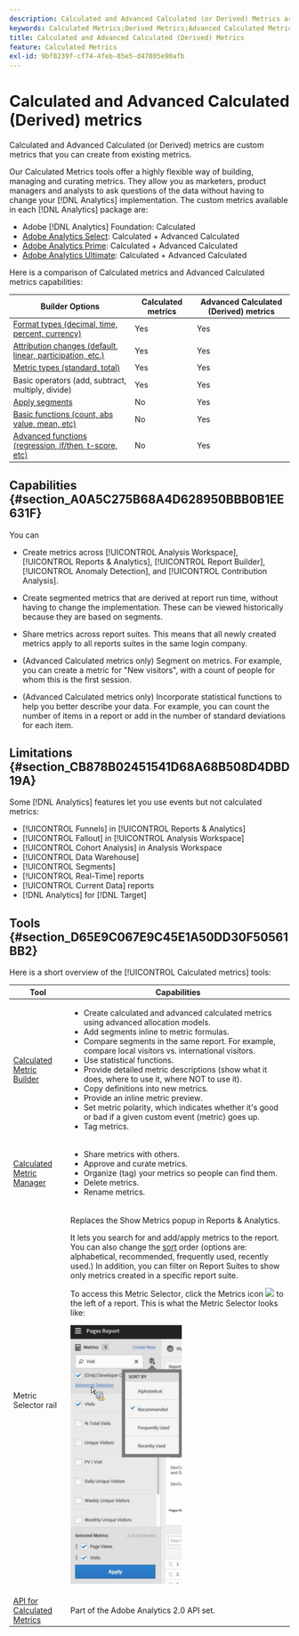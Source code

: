 ```yaml
---
description: Calculated and Advanced Calculated (or Derived) Metrics are custom metrics that you can create from existing metrics.
keywords: Calculated Metrics;Derived Metrics;Advanced Calculated Metrics
title: Calculated and Advanced Calculated (Derived) Metrics
feature: Calculated Metrics
exl-id: 9bf8239f-cf74-4feb-85e5-d47805e90afb
---
```

# Calculated and Advanced Calculated (Derived) metrics

Calculated and Advanced Calculated (or Derived) metrics are custom metrics that you can create from existing metrics.

Our Calculated Metrics tools offer a highly flexible way of building, managing and curating metrics. They allow you as marketers, product managers and analysts to ask questions of the data without having to change your [!DNL Analytics] implementation. The custom metrics available in each [!DNL Analytics] package are:

* Adobe [!DNL Analytics] Foundation: Calculated 
* [Adobe Analytics Select](https://www.adobe.com/data-analytics-cloud/analytics/select.html): Calculated + Advanced Calculated 
* [Adobe Analytics Prime](https://www.adobe.com/data-analytics-cloud/analytics/prime.html): Calculated + Advanced Calculated 
* [Adobe Analytics Ultimate](https://www.adobe.com/data-analytics-cloud/analytics/ultimate.html): Calculated + Advanced Calculated

Here is a comparison of Calculated metrics and Advanced Calculated metrics capabilities: 

|  Builder Options  | Calculated metrics  | Advanced Calculated (Derived) metrics  |
|---|---|---|
| [Format types (decimal, time, percent, currency)](/help/components/c-calcmetrics/c-workflow/cm-workflow/c-build-metrics/cm-build-metrics.md)  | Yes  | Yes  |
| [Attribution changes (default, linear, participation, etc.)](/help/components/c-calcmetrics/c-workflow/cm-workflow/c-build-metrics/m-metric-type-alloc.md)  | Yes  | Yes  |
| [Metric types (standard, total)](/help/components/c-calcmetrics/c-workflow/cm-workflow/c-build-metrics/m-metric-type-alloc.md)  | Yes  | Yes  |
|  Basic operators (add, subtract, multiply, divide)  | Yes  | Yes  |
| [Apply segments](/help/components/c-calcmetrics/c-workflow/cm-workflow/c-build-metrics/metrics-with-segments.md)  | No  | Yes  |
| [Basic functions (count, abs value, mean, etc)](/help/components/c-calcmetrics/cm-reference/cm-functions.md)  | No  | Yes  |
| [Advanced functions (regression, if/then, t-score, etc)](/help/components/c-calcmetrics/cm-reference/cm-adv-functions.md)  | No  | Yes  |

## Capabilities {#section_A0A5C275B68A4D628950BBB0B1EE631F}

You can

* Create metrics across [!UICONTROL Analysis Workspace], [!UICONTROL Reports & Analytics], [!UICONTROL Report Builder], [!UICONTROL Anomaly Detection], and [!UICONTROL Contribution Analysis].
* Create segmented metrics that are derived at report run time, without having to change the implementation. These can be viewed historically because they are based on segments.

* Share metrics across report suites. This means that all newly created metrics apply to all reports suites in the same login company.
* (Advanced Calculated metrics only) Segment on metrics. For example, you can create a metric for "New visitors", with a count of people for whom this is the first session. 

* (Advanced Calculated metrics only) Incorporate statistical functions to help you better describe your data. For example, you can count the number of items in a report or add in the number of standard deviations for each item.

## Limitations {#section_CB878B02451541D68A68B508D4DBD19A}

Some [!DNL Analytics] features let you use events but not calculated metrics:

* [!UICONTROL Funnels] in [!UICONTROL Reports & Analytics] 
* [!UICONTROL Fallout] in [!UICONTROL Analysis Workspace] 
* [!UICONTROL Cohort Analysis] in Analysis Workspace 
* [!UICONTROL Data Warehouse] 
* [!UICONTROL Segments] 
* [!UICONTROL Real-Time] reports 
* [!UICONTROL Current Data] reports 
* [!DNL Analytics] for [!DNL Target]

## Tools {#section_D65E9C067E9C45E1A50DD30F50561BB2}

Here is a short overview of the [!UICONTROL Calculated metrics] tools: 

<table id="table_520AFE97DB514958ABE23FD3C9CE0ABD"> 
 <thead> 
  <tr> 
   <th colname="col1" class="entry"> Tool </th> 
   <th colname="col2" class="entry"> Capabilities </th> 
  </tr>
 </thead>
 <tbody> 
  <tr> 
   <td colname="col1"><a href="/help/components/c-calcmetrics/c-workflow/cm-workflow/c-build-metrics/cm-build-metrics.md"  > Calculated Metric Builder</a> </td> 
   <td colname="col2"> 
    <ul id="ul_E6F02AB9DF204C2F9A0AC92A31594B3E"> 
     <li id="li_A4A6E716374243A190C539A3F4A41C0C">Create calculated and advanced calculated metrics using advanced allocation models. </li> 
     <li id="li_C8C97BA4E227463E98077ABA5818FFC6">Add segments inline to metric formulas. </li> 
     <li id="li_8503D9E06A3C46569B5CDB4B90F72446">Compare segments in the same report. For example, compare local visitors vs. international visitors. </li> 
     <li id="li_4B528FDE1F96400DBA0D3276408FF919">Use statistical functions. </li> 
     <li id="li_C1162B1EA6784B8189A8A87E2B0DA79A">Provide detailed metric descriptions (show what it does, where to use it, where NOT to use it). </li> 
     <li id="li_DEA13F5E8BF94AF1B311C467FE6E2A74">Copy definitions into new metrics. </li> 
     <li id="li_8C21F55015D44910904202D2BF74221C">Provide an inline metric preview. </li> 
     <li id="li_3704F66C321C477F9D4F52E068C231BD">Set metric polarity, which indicates whether it's good or bad if a given custom event (metric) goes up. </li> 
     <li id="li_9D45319FA965476FB1C90DE8AA72BBD7">Tag metrics. </li> 
    </ul> </td> 
  </tr> 
  <tr> 
   <td colname="col1"><a href="/help/components/c-calcmetrics/c-workflow/cm-workflow/cm-manager.md"  > Calculated Metric Manager</a> </td> 
   <td colname="col2"> 
    <ul id="ul_E4D20D5DD3904CC6A85785B5BD4C1B1E"> 
     <li id="li_E0B216BA1478406EB6212263DF71D85B">Share metrics with others. </li> 
     <li id="li_96EB16FAF3454211AAEF78EA5B08927F">Approve and curate metrics. </li> 
     <li id="li_3ADBD2428EAC4B0AA61222D87C3AF2B7">Organize (tag) your metrics so people can find them. </li> 
     <li id="li_726F3C3390744E49BA63606FE196880E">Delete metrics. </li> 
     <li id="li_F306BA4FA8AF4A6E987BA62634659A2F">Rename metrics. </li> 
    </ul> </td> 
  </tr> 
  <tr> 
   <td colname="col1"> Metric Selector rail </td> 
   <td colname="col2"> <p>Replaces the <span class="uicontrol"> Show Metrics</span> popup in <span class="uicontrol"> Reports & Analytics</span>. </p> <p>It lets you search for and add/apply metrics to the report. You can also change the <a href="/help/components/c-calcmetrics/c-workflow/cm-workflow/cm-finding.md"  > sort</a> order (options are: alphabetical, recommended, frequently used, recently used.) In addition, you can filter on Report Suites to show only metrics created in a specific report suite. </p> <p>To access this Metric Selector, click the Metrics icon <img placement="inline"  src="https://spectrum.adobe.com/static/icons/workflow_18/Smock_Event_18_N.svg" width="15px" id="image_2C6F20B4E634486B95BACD4CA47EF991" /> to the left of a report. This is what the Metric Selector looks like: </p> <p><img src="assets/metrics_rail.png" width="200px" id="image_379523E9AFEC4CF08D20C42C740AA358" /> </p> </td> 
  </tr> 
  <tr> 
   <td colname="col1"><a href="https://www.adobe.io/apis/experiencecloud/analytics/docs.html#!AdobeDocs/analytics-2.0-apis/master/README.md"  > API for Calculated Metrics</a> </td> 
   <td colname="col2"> <p>Part of the Adobe Analytics 2.0 API set. </p> </td> 
  </tr> 
 </tbody> 
</table>
